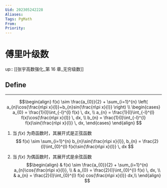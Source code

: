 ```yaml
---
Uid: 202305242228
Aliases: 
Tags: PgMath 
From: 
Priority: 
---
```

# 傅里叶级数
up:: [[张宇高数强化_第 16 章_无穷级数]]

## Define 
---
$$\begin{align}
f(x) \sim \frac{a_{0}}{2} + \sum_{i=1}^{n} \left( a_{n}\cos{\frac{n\pi x}{l}}+b_{n}sin{\frac{n\pi x}{l}} \right) \\
\begin{cases}
a_{0} = \frac{1}{l}\int_{-l}^{l} f(x) \, dx, \\
a_{n} = \frac{1}{l}\int_{-l}^{l} f(x)\cos{\frac{n\pi x}{l}} \, dx, \\
b_{n} = \frac{1}{l}\int_{-l}^{l} f(x)\sin{\frac{n\pi x}{l}} \, dx,    
\end{cases}
\end{align}
$$

1. 当 $f(x)$ 为奇函数时，其展开式是正弦函数
$$ f(x) \sim \sum_{i=1}^{n} b_{n}\sin{\frac{n\pi x}{l}}, b_{n} = \frac{2}{l}\int_{0}^{l} f(x)\sin{\frac{n\pi x}{l}} \, dx  $$


2. 当 $f(x)$ 为偶函数时，其展开式是余弦函数
$$\begin{align}
 & f(x) \sim \frac{a_{0}}{2} + \sum_{i=1}^{n} a_{n}\cos{\frac{n\pi x}{l}},  \\
 & a_{0}  = \frac{2}{l}\int_{0}^{l} f(x) \, dx,  \\
 & a_{n} = \frac{2}{l}\int_{0}^{l} f(x) cos{\frac{n\pi x}{l}} dx,\\
\end{align}
$$
